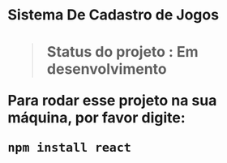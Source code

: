<h1>Sistema De Cadastro de Jogos<h1>

> Status do projeto : Em desenvolvimento

Para rodar esse projeto na sua máquina, por favor digite:
```
npm install react 
````
